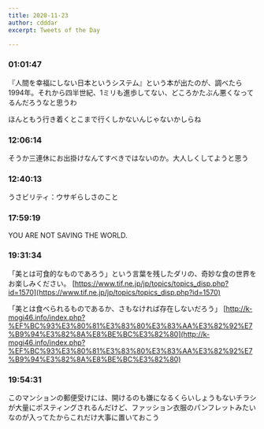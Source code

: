 ```yaml
---
title: 2020-11-23
author: cdddar
excerpt: Tweets of the Day

---
```


### 01:01:47

『人間を幸福にしない日本というシステム』という本が出たのが、調べたら1994年。それから四半世紀、1ミリも進歩してない、どころかたぶん悪くなってるんだろうなと思うわ

ほんともう行き着くとこまで行くしかないんじゃないかしらね

### 12:06:14

そうか三連休にお出掛けなんてすべきではないのか。大人しくしてようと思う

### 12:40:13

うさビリティ：ウサギらしさのこと

### 17:59:19

YOU ARE NOT SAVING THE WORLD.

### 19:31:34

「美とは可食的なものであろう」という言葉を残したダリの、奇妙な食の世界をお楽しみください。
[https://www.tif.ne.jp/jp/topics/topics_disp.php?id=1570](https://www.tif.ne.jp/jp/topics/topics_disp.php?id=1570)

「美とは食べられるものであるか、さもなければ存在しないだろう」
[http://k-mogi46.info/index.php?%EF%BC%93%E3%80%81%E3%83%80%E3%83%AA%E3%82%92%E7%B9%94%E3%82%8A%E8%BE%BC%E3%82%80](http://k-mogi46.info/index.php?%EF%BC%93%E3%80%81%E3%83%80%E3%83%AA%E3%82%92%E7%B9%94%E3%82%8A%E8%BE%BC%E3%82%80)

### 19:54:31

このマンションの郵便受けには、開けるのも嫌になるくらいしょうもないチラシが大量にポスティングされるんだけど、ファッション衣服のパンフレットみたいなのが入ってたからこれだけ大事に置いておこう
